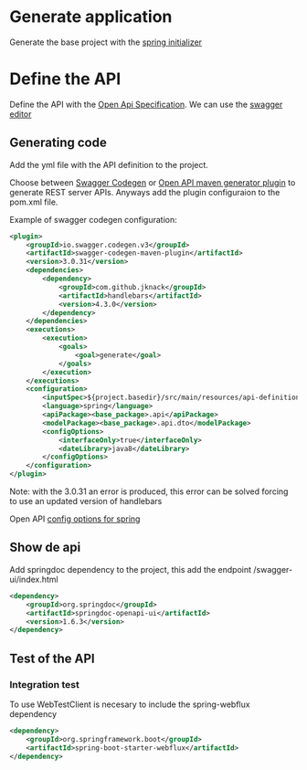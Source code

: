 # Generate application

Generate the base project with the [spring initializer](https://start.spring.io/)

# Define the API

Define the API with the [Open Api Specification](https://swagger.io/specification/). We can use the [swagger editor](https://editor.swagger.io/)

## Generating code
Add the yml file with the API definition to the project.

Choose between [Swagger Codegen](https://github.com/swagger-api/swagger-codegen/blob/3.0.0/modules/swagger-codegen-maven-plugin/README.md) or [Open API maven generator plugin](https://github.com/OpenAPITools/openapi-generator/tree/master/modules/openapi-generator-maven-plugin) to generate REST server APIs. Anyways add the plugin configuraion to the pom.xml file.

Example of swagger codegen configuration:

```xml
<plugin>
    <groupId>io.swagger.codegen.v3</groupId>
    <artifactId>swagger-codegen-maven-plugin</artifactId>
    <version>3.0.31</version>
    <dependencies>
        <dependency>
            <groupId>com.github.jknack</groupId>
            <artifactId>handlebars</artifactId>
            <version>4.3.0</version>
        </dependency>
    </dependencies>
    <executions>
        <execution>
            <goals>
                <goal>generate</goal>
            </goals>
        </execution>
    </executions>
    <configuration>
        <inputSpec>${project.basedir}/src/main/resources/api-definition/openapi.yml</inputSpec>
        <language>spring</language>
        <apiPackage><base_package>.api</apiPackage>
        <modelPackage><base_package>.api.dto</modelPackage>
        <configOptions>
            <interfaceOnly>true</interfaceOnly>
            <dateLibrary>java8</dateLibrary>
        </configOptions>
    </configuration>
</plugin>
```
Note: with the 3.0.31 an error is produced, this error can be solved forcing to use an updated version of handlebars

Open API [config options for spring](https://openapi-generator.tech/docs/generators/spring/)

## Show de api

Add springdoc dependency to the project, this add the endpoint /swagger-ui/index.html

```xml
<dependency>
    <groupId>org.springdoc</groupId>
    <artifactId>springdoc-openapi-ui</artifactId>
    <version>1.6.3</version>
</dependency>
```

## Test of the API

### Integration test

To use WebTestClient is necesary to include the spring-webflux dependency

```xml
<dependency>
    <groupId>org.springframework.boot</groupId>
    <artifactId>spring-boot-starter-webflux</artifactId>
</dependency>
```
